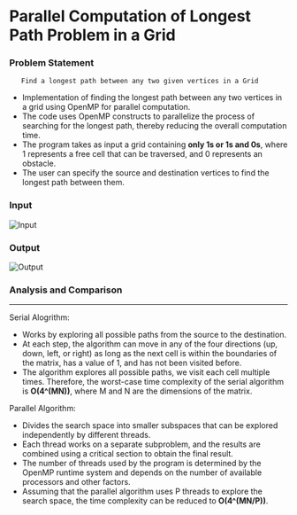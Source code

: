 #  Parallel Computation of Longest Path Problem in a Grid


### Problem Statement

```
   Find a longest path between any two given vertices in a Grid
```

* Implementation of finding the longest path between any two vertices in a grid using OpenMP for parallel computation. 
* The code uses OpenMP constructs to parallelize the process of searching for the longest path, thereby reducing the overall computation time. 
* The program takes as input a grid containing **only 1s or 1s and 0s**, where 1 represents a free cell that can be traversed, and 0 represents an obstacle. 
* The user can specify the source and destination vertices to find the longest path between them.


### Input

![Input](https://user-images.githubusercontent.com/84730469/233823447-8db7fc14-b504-4174-a95e-c37a6b71b604.png)

### Output

![Output](https://user-images.githubusercontent.com/84730469/233823446-a502e9a3-a0d7-486b-83e8-db82d2dbb8df.png)


### Analysis and Comparison

***
Serial Alogrithm:
* Works by exploring all possible paths from the source to the destination. 
* At each step, the algorithm can move in any of the four directions (up, down, left, or right) as long as the next cell is within the boundaries of the matrix, has a value of 1, and has not been visited before.  
* The algorithm explores all possible paths, we visit each cell multiple times. Therefore, the worst-case time complexity of the serial algorithm is **O(4^(MN))**, where M and N are the dimensions of the matrix.

Parallel Algorithm:
* Divides the search space into smaller subspaces that can be explored independently by different threads. 
* Each thread works on a separate subproblem, and the results are combined using a critical section to obtain the final result. 
* The number of threads used by the program is determined by the OpenMP runtime system and depends on the number of available processors and other factors. 
* Assuming that the parallel algorithm uses P threads to explore the search space, the time complexity can be reduced to **O(4^(MN/P))**.


